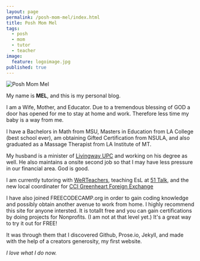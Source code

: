 ```yaml
---
layout: page
permalink: /posh-mom-mel/index.html
title: Posh Mom Mel
tags:
  - posh
  - mom
  - tutor
  - teacher
image:
  feature: logoimage.jpg
published: true
---
```


  <img src="{{ site.url }}/images/logoimage.jpg" alt="Posh Mom Mel">


My name is **MEL**, and this is my personal blog.  

I am a Wife, Mother, and Educator.  Due to a tremendous blessing of GOD a door has opened for me to stay at home and work.  Therefore less time my baby is a way from me.

I have a Bachelors in Math from MSU, Masters in Education from LA College (best school ever), am obtaining Gifted Certification from NSULA, and also graduated as a Massage Therapist from LA Institute of MT.

My husband is a minister of [Livingway UPC](http://www.livingway.cc) and working on his degree as well.  He also maintains a onsite second job so that I may have less pressure in our financial area.
God is good.  

I am currently tutoring with [WeRTeachers](https://werteachers.com/page/profile/170600218), teaching EsL at [51 Talk](http://www.51talk.com/na?referrer=4825373), and the new local coordinater for [CCI Greenheart Foreign Exchange](https://www.cci-exchange.com/)

I have also joined FREECODECAMP.org in order to gain coding knowledge and possibly obtain another avenue to work from home.  I highly recommend this site for anyone intersted.  It is totallt free and you can gain certifications by doing projects for Nonprofits. (I am not at that level yet.)  It's a great way to try it out for FREE!

It was through them that I discovered Github, Prose.io, Jekyll, and made with the help of a creators generosity, my first website.

*I love what I do now.*
